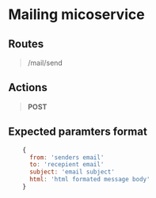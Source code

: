 # Mailing micoservice

## Routes 

> /mail/send

## Actions

> **POST**


## Expected paramters format

```Javascript
    {
      from: 'senders email'
      to: 'recepient email'
      subject: 'email subject'
      html: 'html formated message body'
    }
```
